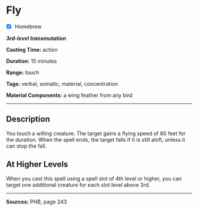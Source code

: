 # Fly

- [x] Homebrew

***3rd-level transmutation***

**Casting Time:** action

**Duration:** 15 minutes

**Range:** touch

**Tags:** verbal, somatic, material, concentration

**Material Components:** a wing feather from any bird

---

## Description
You touch a willing creature.
The target gains a flying speed of 60 feet for the duration.
When the spell ends, the target falls if it is still aloft, unless it can stop the fall.

## At Higher Levels
When you cast this spell using a spell slot of 4th level or higher, you can target one additional creature for each slot level above 3rd.

---

**Sources:** PHB, page 243
